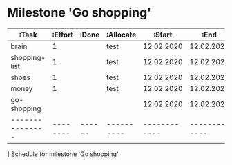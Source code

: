 # Milestone 'Go shopping'

  |:Task          |:Effort |:Done |:Allocate |:Start      |:End        |:Comment  |
  |---------------|--------|------|----------|------------|------------|----------|
  | brain         | 1      |      | test     | 12.02.2020 | 12.02.2020 |          |
  | shopping-list | 1      |      | test     | 12.02.2020 | 12.02.2020 |          |
  | shoes         | 1      |      | test     | 12.02.2020 | 12.02.2020 |          |
  | money         | 1      |      | test     | 12.02.2020 | 12.02.2020 |          |
  | go-shopping   |        |      |          | 12.02.2020 | 12.02.2020 |          |
  |---------------|--------|------|----------|------------|------------|----------|
  ] Schedule for milestone 'Go shopping'


